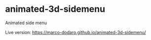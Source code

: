 # animated-3d-sidemenu

Animated side menu

Live version: https://marco-dodaro.github.io/animated-3d-sidemenu/
